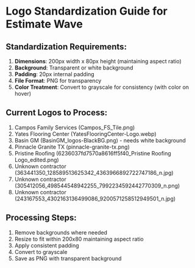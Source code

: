# Logo Standardization Guide for Estimate Wave

## Standardization Requirements:

1. **Dimensions**: 200px width x 80px height (maintaining aspect ratio)
2. **Background**: Transparent or white background
3. **Padding**: 20px internal padding
4. **File Format**: PNG for transparency
5. **Color Treatment**: Convert to grayscale for consistency (with color on hover)

## Current Logos to Process:

1. Campos Family Services (Campos_FS_Tile.png)
2. Yates Flooring Center (YatesFlooringCenter-Logo.webp)
3. Basin GM (BasinGM_logos-BlackBG.png) - needs white background
4. Pinnacle Granite TX (pinnacle-granite-tx.png)
5. Pristine Roofing (6236037fd7570a8616ff5f40_Pristine Roofing Logo_edited.png)
6. Unknown contractor (363441350_128589513625342_4363966892722747186_n.jpg)
7. Unknown contractor (305412056_498544548942255_7992234592442770309_n.png)
8. Unknown contractor (243167553_4302163136499086_9200571258512949501_n.jpg)

## Processing Steps:

1. Remove backgrounds where needed
2. Resize to fit within 200x80 maintaining aspect ratio
3. Apply consistent padding
4. Convert to grayscale
5. Save as PNG with transparent background
